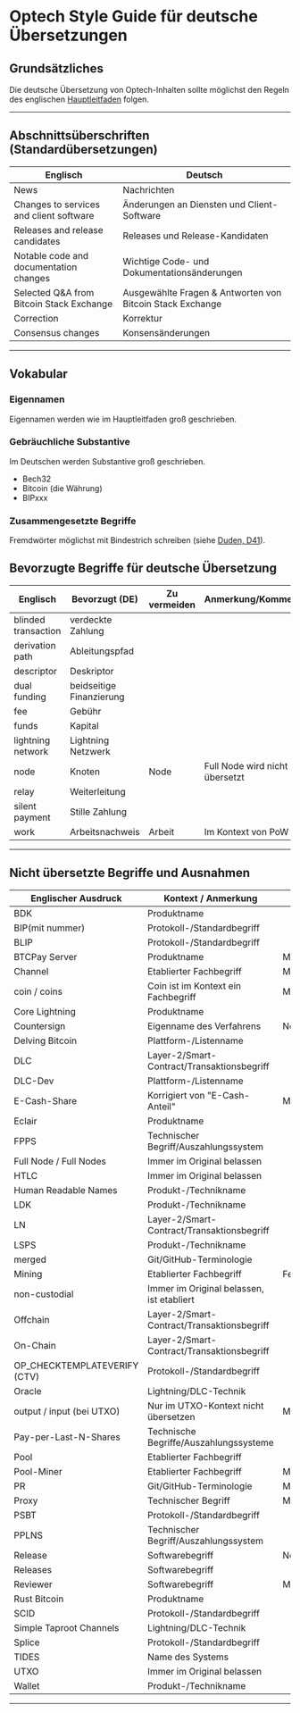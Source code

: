# Optech Style Guide für deutsche Übersetzungen

## Grundsätzliches

Die deutsche Übersetzung von Optech-Inhalten sollte möglichst den Regeln des englischen [Hauptleitfaden](STYLE.md) folgen.

---

## Abschnittsüberschriften (Standardübersetzungen)

| Englisch                                 | Deutsch                                                   |
|------------------------------------------|-----------------------------------------------------------|
| News                                     | Nachrichten                                               |
| Changes to services and client software  | Änderungen an Diensten und Client-Software                |
| Releases and release candidates          | Releases und Release-Kandidaten                           |
| Notable code and documentation changes   | Wichtige Code- und Dokumentationsänderungen               |
| Selected Q&A from Bitcoin Stack Exchange | Ausgewählte Fragen & Antworten von Bitcoin Stack Exchange |
| Correction                               | Korrektur                                                 |
| Consensus changes                        | Konsensänderungen                                         |

---

## Vokabular

### Eigennamen

Eigennamen werden wie im Hauptleitfaden groß geschrieben.

### Gebräuchliche Substantive

Im Deutschen werden Substantive groß geschrieben.

- Bech32
- Bitcoin (die Währung)
- BIPxxx

### Zusammengesetzte Begriffe

Fremdwörter möglichst mit Bindestrich schreiben (siehe [Duden, D41](https://www.duden.de/sprachwissen/rechtschreibregeln/fremdwoerter#D41)).


## Bevorzugte Begriffe für deutsche Übersetzung

| Englisch                | Bevorzugt (DE)           | Zu vermeiden         | Anmerkung/Kommentar                      |
|-------------------------|--------------------------|----------------------|------------------------------------------|
| blinded transaction     | verdeckte Zahlung        |                      |                                          |
| derivation path         | Ableitungspfad           |                      |                                          |
| descriptor              | Deskriptor               |                      |                                          |
| dual funding            | beidseitige Finanzierung |                      |                                          |
| fee                     | Gebühr                   |                      |                                          |
| funds                   | Kapital                  |                      |                                          |
| lightning network       | Lightning Netzwerk       |                      |                                          |
| node                    | Knoten                   | Node                 | Full Node wird nicht übersetzt           |
| relay                   | Weiterleitung            |                      |                                          |
| silent payment          | Stille Zahlung           |                      |                                          |
| work                    | Arbeitsnachweis          | Arbeit               | Im Kontext von PoW                       |

---

## Nicht übersetzte Begriffe und Ausnahmen

| Englischer Ausdruck            | Kontext / Anmerkung                                 | Genus                      |
|------------------------------- |-----------------------------------------------------|----------------------------|
| BDK                            | Produktname                                         |                            |
| BIP(mit nummer)                | Protokoll-/Standardbegriff                          |                            |
| BLIP                           | Protokoll-/Standardbegriff                          |                            |
| BTCPay Server                  | Produktname                                         | Maskulinum                 |
| Channel                        | Etablierter Fachbegriff                             | Maskulinum                 |
| coin / coins                   | Coin ist im Kontext ein Fachbegriff                 | Maskulinum                 |
| Core Lightning                 | Produktname                                         |                            |
| Countersign                    | Eigenname des Verfahrens                            | Neutrum                    |
| Delving Bitcoin                | Plattform-/Listenname                               |                            |
| DLC                            | Layer-2/Smart-Contract/Transaktionsbegriff          |                            |
| DLC-Dev                        | Plattform-/Listenname                               |                            |
| E-Cash-Share                   | Korrigiert von "E-Cash-Anteil"                      | Maskulinum                |
| Eclair                         | Produktname                                         |                            |
| FPPS                           | Technischer Begriff/Auszahlungssystem               |                            |
| Full Node / Full Nodes         | Immer im Original belassen                          |                            |
| HTLC                           | Immer im Original belassen                          |                            |
| Human Readable Names           | Produkt-/Technikname                                |                            |
| LDK                            | Produkt-/Technikname                                |                            |
| LN                             | Layer-2/Smart-Contract/Transaktionsbegriff          |                            |
| LSPS                           | Produkt-/Technikname                                |                            |
| merged                         | Git/GitHub-Terminologie                             |                            |
| Mining                         | Etablierter Fachbegriff                             | Femininum                  |
| non-custodial                  | Immer im Original belassen, ist etabliert           |                            |
| Offchain                       | Layer-2/Smart-Contract/Transaktionsbegriff          |                            |
| On-Chain                       | Layer-2/Smart-Contract/Transaktionsbegriff          |                            |
| OP_CHECKTEMPLATEVERIFY (CTV)   | Protokoll-/Standardbegriff                          |                            |
| Oracle                         | Lightning/DLC-Technik                               |                            |
| output / input (bei UTXO)      | Nur im UTXO-Kontext nicht übersetzen                | Maskulinum                 |
| Pay-per-Last-N-Shares          | Technische Begriffe/Auszahlungssysteme              |                            |
| Pool                           | Etablierter Fachbegriff                             |                            |
| Pool-Miner                     | Etablierter Fachbegriff                             | Maskulinum                 |
| PR                             | Git/GitHub-Terminologie                             | Maskulinum                 |
| Proxy                          | Technischer Begriff                                 | Maskulinum                 |
| PSBT                           | Protokoll-/Standardbegriff                          |                            |
| PPLNS                          | Technischer Begriff/Auszahlungssystem               |                            |
| Release                        | Softwarebegriff                                     | Neutrum                    |
| Releases                       | Softwarebegriff                                     |                            |
| Reviewer                       | Softwarebegriff                                     | Maskulinum                 |
| Rust Bitcoin                   | Produktname                                         |                            |
| SCID                           | Protokoll-/Standardbegriff                          |                            |
| Simple Taproot Channels        | Lightning/DLC-Technik                               |                            |
| Splice                         | Protokoll-/Standardbegriff                          |                            |
| TIDES                          | Name des Systems                                    |                            |
| UTXO                           | Immer im Original belassen                          |                            |
| Wallet                         | Produkt-/Technikname                                |                            |

---